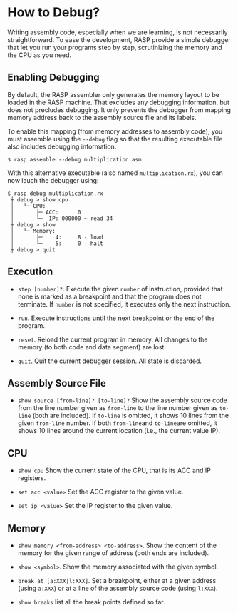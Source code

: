 # How to Debug?

Writing assembly code, especially when we are learning, is not
necessarily straightforward. To ease the development, RASP provide a
simple debugger that let you run your programs step by step,
scrutinizing the memory and the CPU as you need.

## Enabling Debugging

By default, the RASP assembler only generates the memory layout to be
loaded in the RASP machine. That excludes any debugging information,
but does not precludes debugging. It only prevents the debugger from
mapping memory address back to the assembly source file and its
labels.

To enable this mapping (from memory addresses to assembly code), you
must assemble using the `--debug` flag so that the resulting
executable file also includes debugging information.

```shell-session
$ rasp assemble --debug multiplication.asm
```

With this alternative executable (also named `multiplication.rx`), you
can now lauch the debugger using:

```shell-session
$ rasp debug multiplication.rx 
 ┼ debug > show cpu
 │   └─ CPU:
 │       ├─ ACC:      0
 │       └─  IP: 000000 ~ read 34
 ┼ debug > show 
 │   └─ Memory:
 │       ├─    4:     8 - load      
 │       └─    5:     0 - halt      
 ┼ debug > quit
```

## Execution

 * `step [number]?`. Execute the given `number` of instruction,
   provided that none is marked as a breakpoint and that the program
   does not terminate. If `number` is not specified, it executes only
   the next instruction.
 
 * `run`. Execute instructions until the next breakpoint or the end of
   the program.
   
 * `reset`. Reload the current program in memory. All changes to the
   memory (to both code and data segment) are lost.
 
 * `quit`. Quit the current debugger session. All state is discarded.


## Assembly Source File

* `show source [from-line]? [to-line]?` Show the assembly source code
  from the line number given as `from-line` to the line number given
  as `to-line` (both are included). If `to-line` is omitted, it shows
  10 lines from the given `from-line` number. If both `from-line`and
  `to-line`are omitted, it shows 10 lines around the current location
  (i.e., the current value IP).

## CPU

 * `show cpu` Show the current state of the CPU, that is its ACC and
   IP registers.
   
 * `set acc <value>` Set the ACC register to the given value.
 
 * `set ip <value>` Set the IP register to the given value.

## Memory

 * `show memory <from-address> <to-address>`. Show the content of the
   memory for the given range of address (both ends are included).
 
 * `show <symbol>`. Show the memory associated with the given symbol.
 

 * `break at [a:XXX|l:XXX]`. Set a breakpoint, either at a given
   address (using `a:XXX`) or at a line of the assembly source code
   (using `l:XXX`).
   
 * `show breaks` list all the break points defined so far.

